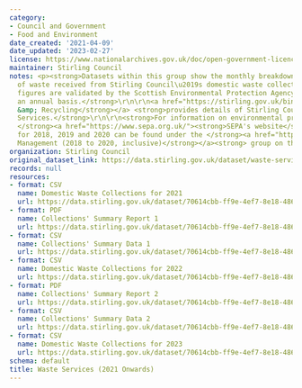 ```yaml
---
category:
- Council and Government
- Food and Environment
date_created: '2021-04-09'
date_updated: '2023-02-27'
license: https://www.nationalarchives.gov.uk/doc/open-government-licence/version/3/
maintainer: Stirling Council
notes: <p><strong>Datasets within this group show the monthly breakdown of the tonnage
  of waste received from Stirling Council\u2019s domestic waste collections. These
  figures are validated by the Scottish Environmental Protection Agency (SEPA) on
  an annual basis.</strong>\r\n\r\n<a href="https://stirling.gov.uk/bins-waste-recycling/"><strong>Bins
  &amp; Recycling</strong></a> <strong>provides details of Stirling Council's Waste
  Services.</strong>\r\n\r\n<strong>For information on environmental protection, visit
  </strong><a href="https://www.sepa.org.uk/"><strong>SEPA's website</strong></a><strong>.</strong>\r\n\r\n<strong>Datasets
  for 2018, 2019 and 2020 can be found under the </strong><a href="https://data.stirling.gov.uk/dataset/waste-management"><strong>Waste
  Management (2018 to 2020, inclusive)</strong></a><strong> group on this platform.</strong></p>
organization: Stirling Council
original_dataset_link: https://data.stirling.gov.uk/dataset/waste-services-2021-onwards
records: null
resources:
- format: CSV
  name: Domestic Waste Collections for 2021
  url: https://data.stirling.gov.uk/dataset/70614cbb-ff9e-4ef7-8e18-486017a368d6/resource/8807c713-46cb-4100-80c5-de8a457b0f8e/download/20220520-stirling-domestic-waste-collections-jan-2021-to-dec-2021.csv
- format: PDF
  name: Collections' Summary Report 1
  url: https://data.stirling.gov.uk/dataset/70614cbb-ff9e-4ef7-8e18-486017a368d6/resource/ad4967e0-5924-4e77-8166-e2cffbbcdb4a/download/20210409-collections-summary-report.pdf
- format: CSV
  name: Collections' Summary Data 1
  url: https://data.stirling.gov.uk/dataset/70614cbb-ff9e-4ef7-8e18-486017a368d6/resource/22285ab0-0401-4774-b8ac-caf0d6fd0bbd/download/20210409-collections-summary-data.csv
- format: CSV
  name: Domestic Waste Collections for 2022
  url: https://data.stirling.gov.uk/dataset/70614cbb-ff9e-4ef7-8e18-486017a368d6/resource/f0a75f47-bae7-429b-85b1-3669cc1288b5/download/20230224-stirling-domestic-waste-collections-jan-2022-to-dec-2022.csv
- format: PDF
  name: Collections' Summary Report 2
  url: https://data.stirling.gov.uk/dataset/70614cbb-ff9e-4ef7-8e18-486017a368d6/resource/e1aa9bb6-d605-418d-a1b0-8d82d7140b44/download/20220520-stirling-waste-services-collections-summary-from-27.09.2021-v.2.pdf
- format: CSV
  name: Collections' Summary Data 2
  url: https://data.stirling.gov.uk/dataset/70614cbb-ff9e-4ef7-8e18-486017a368d6/resource/3c66afda-b3f8-4003-949a-959dbd176172/download/20220520-stirling-waste-services-collections-summary-from-27.09.2021-v.2.csv
- format: CSV
  name: Domestic Waste Collections for 2023
  url: https://data.stirling.gov.uk/dataset/70614cbb-ff9e-4ef7-8e18-486017a368d6/resource/e49fcc00-3860-4c70-8ecb-b6e4290bb847/download/20230227-stirling-domestic-waste-collections-jan-2023-to-dec-2023.csv
schema: default
title: Waste Services (2021 Onwards)
---
```

